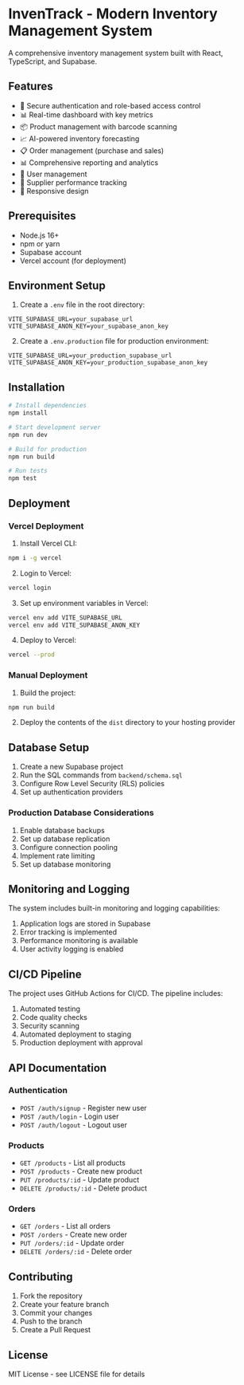 # InvenTrack - Modern Inventory Management System

A comprehensive inventory management system built with React, TypeScript, and Supabase.

## Features

- 🔐 Secure authentication and role-based access control
- 📊 Real-time dashboard with key metrics
- 📦 Product management with barcode scanning
- 📈 AI-powered inventory forecasting
- 📋 Order management (purchase and sales)
- 📊 Comprehensive reporting and analytics
- 👥 User management
- 🤝 Supplier performance tracking
- 📱 Responsive design

## Prerequisites

- Node.js 16+
- npm or yarn
- Supabase account
- Vercel account (for deployment)

## Environment Setup

1. Create a `.env` file in the root directory:
```env
VITE_SUPABASE_URL=your_supabase_url
VITE_SUPABASE_ANON_KEY=your_supabase_anon_key
```

2. Create a `.env.production` file for production environment:
```env
VITE_SUPABASE_URL=your_production_supabase_url
VITE_SUPABASE_ANON_KEY=your_production_supabase_anon_key
```

## Installation

```bash
# Install dependencies
npm install

# Start development server
npm run dev

# Build for production
npm run build

# Run tests
npm test
```

## Deployment

### Vercel Deployment

1. Install Vercel CLI:
```bash
npm i -g vercel
```

2. Login to Vercel:
```bash
vercel login
```

3. Set up environment variables in Vercel:
```bash
vercel env add VITE_SUPABASE_URL
vercel env add VITE_SUPABASE_ANON_KEY
```

4. Deploy to Vercel:
```bash
vercel --prod
```

### Manual Deployment

1. Build the project:
```bash
npm run build
```

2. Deploy the contents of the `dist` directory to your hosting provider

## Database Setup

1. Create a new Supabase project
2. Run the SQL commands from `backend/schema.sql`
3. Configure Row Level Security (RLS) policies
4. Set up authentication providers

### Production Database Considerations

1. Enable database backups
2. Set up database replication
3. Configure connection pooling
4. Implement rate limiting
5. Set up database monitoring

## Monitoring and Logging

The system includes built-in monitoring and logging capabilities:

1. Application logs are stored in Supabase
2. Error tracking is implemented
3. Performance monitoring is available
4. User activity logging is enabled

## CI/CD Pipeline

The project uses GitHub Actions for CI/CD. The pipeline includes:

1. Automated testing
2. Code quality checks
3. Security scanning
4. Automated deployment to staging
5. Production deployment with approval

## API Documentation

### Authentication

- `POST /auth/signup` - Register new user
- `POST /auth/login` - Login user
- `POST /auth/logout` - Logout user

### Products

- `GET /products` - List all products
- `POST /products` - Create new product
- `PUT /products/:id` - Update product
- `DELETE /products/:id` - Delete product

### Orders

- `GET /orders` - List all orders
- `POST /orders` - Create new order
- `PUT /orders/:id` - Update order
- `DELETE /orders/:id` - Delete order

## Contributing

1. Fork the repository
2. Create your feature branch
3. Commit your changes
4. Push to the branch
5. Create a Pull Request

## License

MIT License - see LICENSE file for details 
